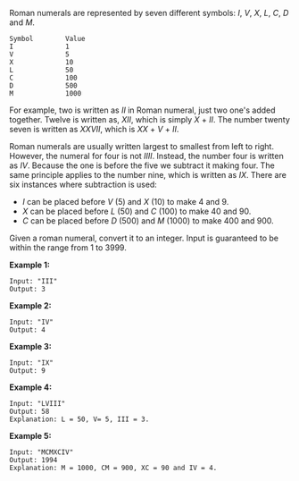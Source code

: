 Roman numerals are represented by seven different symbols: *I*, *V*, *X*, *L*, *C*, *D* and *M*.

```
Symbol        Value
I             1
V             5
X             10
L             50
C             100
D             500
M             1000
```

For example, two is written as *II* in Roman numeral, just two one's added together. Twelve is written as, *XII*, which is simply *X* + *II*. The number twenty seven is written as *XXVII*, which is *XX* + *V* + *II*.

Roman numerals are usually written largest to smallest from left to right. However, the numeral for four is not *IIII*. Instead, the number four is written as *IV*. Because the one is before the five we subtract it making four. The same principle applies to the number nine, which is written as *IX*. There are six instances where subtraction is used:

* *I* can be placed before *V* (5) and *X* (10) to make 4 and 9. 
* *X* can be placed before *L* (50) and *C* (100) to make 40 and 90. 
* *C* can be placed before *D* (500) and *M* (1000) to make 400 and 900.

Given a roman numeral, convert it to an integer. Input is guaranteed to be within the range from 1 to 3999.

**Example 1:**
```
Input: "III"
Output: 3
```

**Example 2:**
```
Input: "IV"
Output: 4
```

**Example 3:**
```
Input: "IX"
Output: 9
```

**Example 4:**
```
Input: "LVIII"
Output: 58
Explanation: L = 50, V= 5, III = 3.
```

**Example 5:**
```
Input: "MCMXCIV"
Output: 1994
Explanation: M = 1000, CM = 900, XC = 90 and IV = 4.
```